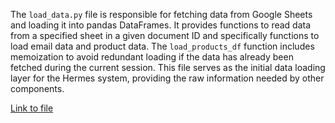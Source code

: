 The `load_data.py` file is responsible for fetching data from Google Sheets and loading it into pandas DataFrames. It provides functions to read data from a specified sheet in a given document ID and specifically functions to load email data and product data. The `load_products_df` function includes memoization to avoid redundant loading if the data has already been fetched during the current session. This file serves as the initial data loading layer for the Hermes system, providing the raw information needed by other components.

[Link to file](../../../../src/hermes/data_processing/load_data.py) 